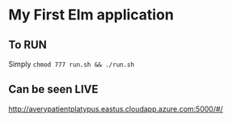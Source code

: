 # My First Elm application

## To RUN

Simply `chmod 777 run.sh && ./run.sh`

## Can be seen LIVE

http://averypatientplatypus.eastus.cloudapp.azure.com:5000/#/

